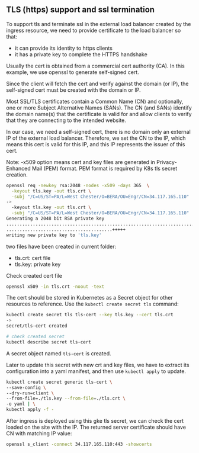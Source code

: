 ## TLS (https) support and ssl termination

To support tls and terminate ssl in the external load balancer created
by the ingress resource, we need to provide certificate to the load balancer
so that:

- it can provide its identity to https clients
- it has a private key to complete the HTTPS handshake

Usually the cert is obtained from a commercial cert authority (CA).
In this example, we use openssl to generate self-signed cert.

Since the client will fetch the cert and verify against the domain (or IP),
the self-signed cert must be created with the domain or IP.

Most SSL/TLS certificates contain a Common Name (CN) and optionally, one or
more Subject Alternative Names (SANs).
The CN (and SANs) identify the domain name(s) that the certificate is valid for
and allow clients to verify that they are connecting to the intended website.

In our case, we need a self-signed cert, there is no domain only an external IP
of the external load balancer. Therefore, we set the CN to the IP, which means
this cert is valid for this IP, and this IP represents the issuer of this cert.

Note: -x509 option means cert and key files are generated in Privacy-Enhanced
Mail (PEM) format. PEM format is required by K8s tls secret creation.

```sh
openssl req -newkey rsa:2048 -nodes -x509 -days 365  \
  -keyout tls.key -out tls.crt \
  -subj "/C=US/ST=PA/L=West Chester/O=BERA/OU=Engr/CN=34.117.165.110"
->
  -keyout tls.key -out tls.crt \
  -subj "/C=US/ST=PA/L=West Chester/O=BERA/OU=Engr/CN=34.117.165.110"
Generating a 2048 bit RSA private key
..............................................................................+++++
........................................+++++
writing new private key to 'tls.key'
```

two files have been created in current folder:

- tls.crt: cert file
- tls.key: private key

Check created cert file

```sh
openssl x509 -in tls.crt -noout -text
```

The cert should be stored in Kubernetes as a Secret object for other resources
to reference.
Use the `kubectl create secret tls` command:

```sh
kubectl create secret tls tls-cert --key tls.key --cert tls.crt
->
secret/tls-cert created

# check created secret
kubectl describe secret tls-cert
```

A secret object named `tls-cert` is created.

Later to update this secret with new crt and key files, we have to extract
its configuration into a yaml manifest, and then use `kubectl apply` to update.

```sh
kubectl create secret generic tls-cert \
--save-config \
--dry-run=client \
--from-file=./tls.key --from-file=./tls.crt \
-o yaml | \
kubectl apply -f -
```

After ingress is deployed using this gke tls secret, we can
check the cert loaded on the site with the IP.
The returned server certificate should have CN with matching IP value:

```sh
openssl s_client -connect 34.117.165.110:443 -showcerts
```
